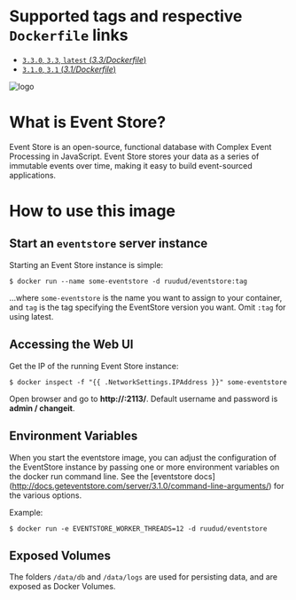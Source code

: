 # Supported tags and respective `Dockerfile` links

-   [`3.3.0`, `3.3`, `latest` (*3.3/Dockerfile*)](https://github.com/ruudud/dockerfiles/blob/32a14898c15979f0e7eb9a940196835bb1b51b37/eventstore/3.1/Dockerfile)
-   [`3.1.0`, `3.1` (*3.1/Dockerfile*)](https://github.com/ruudud/dockerfiles/blob/51c4a163f4b7b9b2a6e2e29316807064a21d5d3b/eventstore/3.1/Dockerfile)

![logo](https://raw.githubusercontent.com/EventStore/Brand/master/Logo.png)

# What is Event Store?

Event Store is an open-source, functional database with Complex Event
Processing in JavaScript. Event Store stores your data as a series of
immutable events over time, making it easy to build event-sourced applications.

# How to use this image

## Start an `eventstore` server instance
Starting an Event Store instance is simple:

    $ docker run --name some-eventstore -d ruudud/eventstore:tag

...where `some-eventstore` is the name you want to assign to your container,
and `tag` is the tag specifying the EventStore version you want. Omit `:tag`
for using latest.


## Accessing the Web UI
Get the IP of the running Event Store instance:

    $ docker inspect -f "{{ .NetworkSettings.IPAddress }}" some-eventstore

Open browser and go to **http://<ip-of-es-instance>:2113/**.
Default username and password is **admin / changeit**.

## Environment Variables
When you start the eventstore image, you can adjust the configuration of the
EventStore instance by passing one or more environment variables on the docker
run command line. See the [eventstore docs]
(http://docs.geteventstore.com/server/3.1.0/command-line-arguments/) for the
various options.

Example:

    $ docker run -e EVENTSTORE_WORKER_THREADS=12 -d ruudud/eventstore


## Exposed Volumes
The folders `/data/db` and `/data/logs` are used for persisting data, and are
exposed as Docker Volumes.

